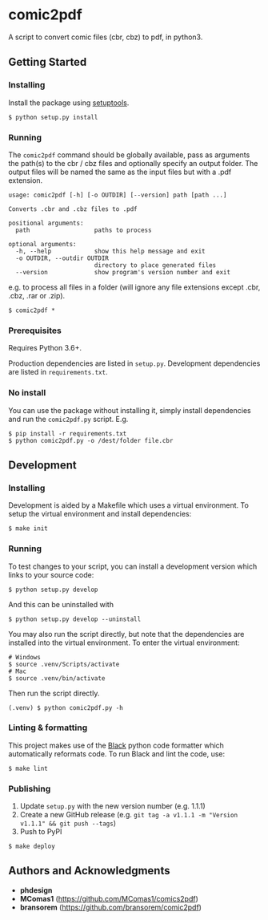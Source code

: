 # comic2pdf
A script to convert comic files (cbr, cbz) to pdf, in python3.

## Getting Started

### Installing

Install the package using [setuptools](https://github.com/pypa/setuptools).

```
$ python setup.py install
```

### Running

The `comic2pdf` command should be globally available, pass as arguments the path(s) to the cbr / cbz files and optionally specify an output folder. The output files will be named the same as the input files but with a .pdf extension.

```
usage: comic2pdf [-h] [-o OUTDIR] [--version] path [path ...]

Converts .cbr and .cbz files to .pdf

positional arguments:
  path                  paths to process

optional arguments:
  -h, --help            show this help message and exit
  -o OUTDIR, --outdir OUTDIR
                        directory to place generated files
  --version             show program's version number and exit
```

e.g. to process all files in a folder (will ignore any file extensions except .cbr, .cbz, .rar or .zip).

```
$ comic2pdf *
```

### Prerequisites

Requires Python 3.6+.

Production dependencies are listed in `setup.py`. Development dependencies are listed in `requirements.txt`.

### No install

You can use the package without installing it, simply install dependencies and run the `comic2pdf.py` script. E.g.

```
$ pip install -r requirements.txt
$ python comic2pdf.py -o /dest/folder file.cbr
```

## Development

### Installing 

Development is aided by a Makefile which uses a virtual environment. To setup the virtual environment and install dependencies:

```
$ make init
```

### Running

To test changes to your script, you can install a development version which links to your source code:

```
$ python setup.py develop
```

And this can be uninstalled with 

```
$ python setup.py develop --uninstall
```

You may also run the script directly, but note that the dependencies are installed into the virtual environment. To enter the virtual environment:

```
# Windows
$ source .venv/Scripts/activate
# Mac
$ source .venv/bin/activate
```

Then run the script directly.

```
(.venv) $ python comic2pdf.py -h
```

### Linting & formatting

This project makes use of the [Black](https://github.com/psf/black) python code formatter which automatically reformats code. To run Black and lint the code, use:

```
$ make lint
```

### Publishing

1. Update `setup.py` with the new version number (e.g. 1.1.1)
2. Create a new GitHub release (e.g. `git tag -a v1.1.1 -m "Version v1.1.1" && git push --tags`)
3. Push to PyPI
```
$ make deploy
```
## Authors and Acknowledgments

* **phdesign**
* **MComas1** (https://github.com/MComas1/comics2pdf)
* **bransorem** (https://github.com/bransorem/comic2pdf)
